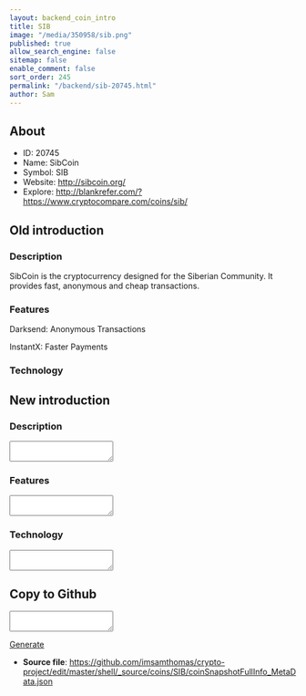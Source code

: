 ```yaml
---
layout: backend_coin_intro
title: SIB
image: "/media/350958/sib.png"
published: true
allow_search_engine: false
sitemap: false
enable_comment: false
sort_order: 245
permalink: "/backend/sib-20745.html"
author: Sam
---
```


## About

- ID: 20745
- Name: SibCoin
- Symbol: SIB
- Website: http://sibcoin.org/
- Explore: http://blankrefer.com/?https://www.cryptocompare.com/coins/sib/


## Old introduction

### Description

<p>SibCoin is the cryptocurrency designed for the Siberian Community. It provides fast, anonymous and cheap transactions.</p>

### Features
<p><span>Darksend: Anonymous Transactions</span></p><p>InstantX: Faster Payments</p>

### Technology




## New introduction


### Description
<textarea id="meta_description" name="description"></textarea>

### Features
<textarea id="meta_features" name="features"></textarea>

### Technology
<textarea id="meta_technology" name="technology"></textarea>


## Copy to Github

<textarea id="coinsnapshotfullinfo_metadata"></textarea>

<a href="#gen" onclick="generateMetaDatJson()">Generate</a>

- **Source file**: <a href="https://github.com/imsamthomas/crypto-project/edit/master/shell/_source/coins/SIB/coinSnapshotFullInfo_MetaData.json">https://github.com/imsamthomas/crypto-project/edit/master/shell/_source/coins/SIB/coinSnapshotFullInfo_MetaData.json</a>


